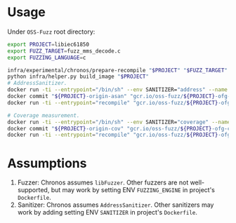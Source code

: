 # Usage
Under `OSS-Fuzz` root directory:
```bash
export PROJECT=libiec61850
export FUZZ_TARGET=fuzz_mms_decode.c
export FUZZING_LANGUAGE=c

infra/experimental/chronos/prepare-recompile "$PROJECT" "$FUZZ_TARGET" "$FUZZING_LANGUAGE"
python infra/helper.py build_image "$PROJECT"
# AddressSanitizer.
docker run -ti --entrypoint="/bin/sh" --env SANITIZER="address" --name "${PROJECT}-origin-asan" "gcr.io/oss-fuzz/${PROJECT}" -c "compile && rm -rf /out/*"
docker commit "${PROJECT}-origin-asan" "gcr.io/oss-fuzz/${PROJECT}-ofg-cached-asan"
docker run -ti --entrypoint="recompile" "gcr.io/oss-fuzz/${PROJECT}-ofg-cached-asan"

# Coverage measurement.
docker run -ti --entrypoint="/bin/sh" --env SANITIZER="coverage" --name "${PROJECT}-origin-cov" "gcr.io/oss-fuzz/${PROJECT}" -c "compile && rm -rf /out/*"
docker commit "${PROJECT}-origin-cov" "gcr.io/oss-fuzz/${PROJECT}-ofg-cached-cov"
docker run -ti --entrypoint="recompile" "gcr.io/oss-fuzz/${PROJECT}-ofg-cached-cov"
```

# Assumptions
1. Fuzzer: Chronos assumes `libFuzzer`. Other fuzzers are not well-supported, but may work by setting ENV `FUZZING_ENGINE` in project's `Dockerfile`.
2. Sanitizer: Chronos assumes `AddressSanitizer`. Other sanitizers may work by adding setting ENV `SANITIZER` in project's `Dockerfile`.

